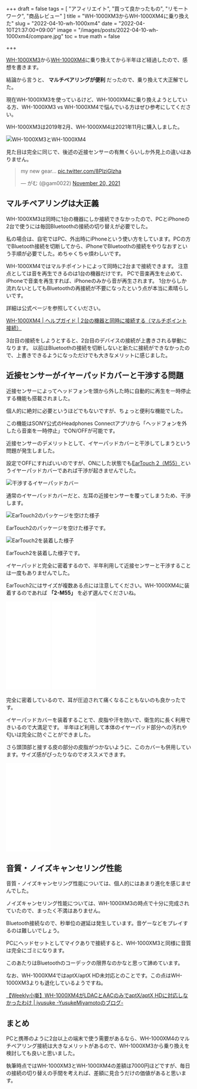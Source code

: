 +++
draft = false
tags = [
    "アフィリエイト", "買って良かったもの", "リモートワーク", "商品レビュー"
]
title = "WH-1000XM3からWH-1000XM4に乗り換えた"
slug = "2022-04-10-wh-1000xm4"
date = "2022-04-10T21:37:00+09:00"
image = "/images/posts/2022-04-10-wh-1000xm4/compare.jpg"
toc = true
math = false

+++

[WH-1000XM3](https://amzn.to/37BfZAX)から[WH-1000XM4](https://amzn.to/3reEuuG)に乗り換えてから半年ほど経過したので、感想を書きます。

結論から言うと、 **マルチペアリングが便利** だったので、乗り換えて大正解でした。

現在WH-1000XM3を使っているけど、WH-1000XM4に乗り換えようとしている方、WH-1000XM3 vs WH-1000XM4で悩んでいる方はぜひ参考にしてください。

WH-1000XM3は2019年2月、WH-1000XM4は2021年11月に購入しました。

![WH-1000XM3とWH-1000XM4](/images/posts/2022-04-10-wh-1000xm4/compare.jpg)

見た目は完全に同じで、後述の近接センサーの有無くらいしか外見上の違いはありません。

<blockquote class="twitter-tweet"><p lang="en" dir="ltr">my new gear... <a href="https://t.co/8PlziGlzha">pic.twitter.com/8PlziGlzha</a></p>&mdash; がむ (@gam0022) <a href="https://twitter.com/gam0022/status/1461969208959401986?ref_src=twsrc%5Etfw">November 20, 2021</a></blockquote> <script async src="https://platform.twitter.com/widgets.js" charset="utf-8"></script>

<!--more-->

## マルチペアリングは大正義

WH-1000XM3は同時に1台の機器にしか接続できなかったので、PCとiPhoneの2台で使うには毎回Bluetoothの接続の切り替えが必要でした。

私の場合は、自宅ではPC、外出時にiPhoneという使い方をしています。PCの方でBluetooth接続を切断してから、iPhoneでBluetoothの接続をやりなおすという手順が必要でした。めちゃくちゃ煩わしいです。

WH-1000XM4ではマルチポイントによって同時に2台まで接続できます。
注意点としては音を再生できるのは1台の機器だけです。
PCで音楽再生を止めて、iPhoneで音楽を再生すれば、iPhoneのみから音が再生されます。
1台からしか流れないとしてもBluetoothの再接続が不要になったという点が本当に素晴らしいです。

詳細は公式ページを参照してくいださい。

[WH-1000XM4 | ヘルプガイド | 2台の機器と同時に接続する（マルチポイント接続）](https://helpguide.sony.net/mdr/wh1000xm4/v1/ja/contents/TP0002935898.html)

3台目の接続をしようとすると、2台目のデバイスの接続が上書きされる挙動になります。
以前はBluetoothの接続を切断しないと新たに接続ができなかったので、上書きできるようになっただけでも大きなメリットに感じました。

## 近接センサーがイヤーパッドカバーと干渉する問題

近接センサーによってヘッドフォンを頭から外した時に自動的に再生を一時停止する機能も搭載されました。

個人的に絶対に必要というほどでもないですが、ちょっと便利な機能でした。

この機能はSONY公式のHeadphones Connectアプリから「ヘッドフォンを外したら音楽を一時停止」でON/OFFが可能です。

近接センサーのデメリットとして、イヤーパッドカバーと干渉してしまうという問題が発生しました。

設定でOFFにすればいいのですが、ONにした状態でも[EarTouch 2（M55）](https://amzn.to/3O4eEDQ)というイヤーパッドカバーであれば干渉が起きませんでした。

![干渉するイヤーパッドカバー](/images/posts/2022-04-10-wh-1000xm4/ng.jpg)

通常のイヤーパッドカバーだと、左耳の近接センサーを覆ってしまうため、干渉します。

![EarTouch2のパッケージを空けた様子](/images/posts/2022-04-10-wh-1000xm4/EarTouch2-1.jpg)

EarTouch2のパッケージを空けた様子です。

![EarTouch2を装着した様子](/images/posts/2022-04-10-wh-1000xm4/EarTouch2-2.jpg)

EarTouch2を装着した様子です。

イヤーパッドと完全に密着するので、半年利用して近接センサーと干渉することは一度もありませんでした。

EarTouch2にはサイズが複数ある点には注意してください。WH-1000XM4に装着するのであれば **「2-M55」** を必ず選んでくださいね。

<iframe sandbox="allow-popups allow-scripts allow-modals allow-forms allow-same-origin" style="width:120px;height:240px;" marginwidth="0" marginheight="0" scrolling="no" frameborder="0" src="//rcm-fe.amazon-adsystem.com/e/cm?lt1=_blank&bc1=000000&IS2=1&bg1=FFFFFF&fc1=000000&lc1=0000FF&t=gam00220c-22&language=ja_JP&o=9&p=8&l=as4&m=amazon&f=ifr&ref=as_ss_li_til&asins=B0948XC4VY&linkId=dc3499299002f4bca3bf85e9953ebc74"></iframe>

<iframe sandbox="allow-popups allow-scripts allow-modals allow-forms allow-same-origin" style="width:120px;height:240px;" marginwidth="0" marginheight="0" scrolling="no" frameborder="0" src="//rcm-fe.amazon-adsystem.com/e/cm?lt1=_blank&bc1=000000&IS2=1&bg1=FFFFFF&fc1=000000&lc1=0000FF&t=gam00220c-22&language=ja_JP&o=9&p=8&l=as4&m=amazon&f=ifr&ref=as_ss_li_til&asins=B08F2866Q3&linkId=49fb740e6d3212c880baafe7e2fc5660"></iframe>

完全に密着しているので、耳が圧迫されて痛くなることもないのも良かったです。

イヤーパッドカバーを装着することで、皮脂や汗を防いで、衛生的に長く利用できいるので大満足です。
半年ほど利用して本体のイヤーパッド部分への汚れや匂いは完全に防ぐことができました。

さら頭頂部と接する皮の部分の皮脂がつかないように、このカバーも併用しています。サイズ感がぴったりなのでオススメできます。

<iframe sandbox="allow-popups allow-scripts allow-modals allow-forms allow-same-origin" style="width:120px;height:240px;" marginwidth="0" marginheight="0" scrolling="no" frameborder="0" src="//rcm-fe.amazon-adsystem.com/e/cm?lt1=_blank&bc1=000000&IS2=1&bg1=FFFFFF&fc1=000000&lc1=0000FF&t=gam00220c-22&language=ja_JP&o=9&p=8&l=as4&m=amazon&f=ifr&ref=as_ss_li_til&asins=B06XKL5YZ6&linkId=51ba0a690dae2cd91e46bd9d103b1cae"></iframe>

## 音質・ノイズキャンセリング性能

音質・ノイズキャンセリング性能については、個人的にはあまり進化を感じませんでした。

ノイズキャンセリング性能については、WH-1000XM3の時点で十分に完成されていたので、まったく不満はありません。

Bluetooth接続なので、秒単位の遅延は発生しています。音ゲーなどをプレイするのは難しいでしょう。

PCにヘッドセットとしてマイクありで接続すると、WH-1000XM3と同様に音質は完全にゴミになります。

このあたりはBluetoothのコーデックの限界なのかなと思って諦めています。

なお、WH-1000XM4ではaptX/aptX HD未対応とのことです。この点はWH-1000XM3よりも退化しているようですね。

[【Weekly小噺】WH-1000XM4がLDACとAACのみでaptX/aptX HDに対応しなかったわけ | iyusuke -YusukeMiyamotoのブログ-](https://iyusuke.net/wh1000xm4-aptx-aptxhd/)

## まとめ

PCと携帯のように2台以上の端末で使う需要があるなら、WH-1000XM4のマルチペアリング接続は大きなメリットがあるので、WH-1000XM3から乗り換えを検討しても良いと思いました。

執筆時点ではWH-1000XM3とWH-1000XM4の差額は7000円ほどですが、毎日の接続の切り替えの手間を考えれば、差額に見合うだけの価値があると思います。